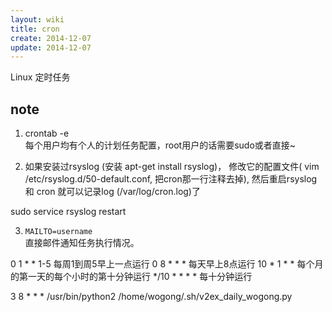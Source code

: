 ```yaml
---
layout: wiki
title: cron
create: 2014-12-07
update: 2014-12-07
---
```


Linux 定时任务

## note
1. crontab -e  
每个用户均有个人的计划任务配置，root用户的话需要sudo或者直接~

2. 如果安装过rsyslog (安装 apt-get install rsyslog)，
修改它的配置文件( vim /etc/rsyslog.d/50-default.conf, 把cron那一行注释去掉), 然后重启rsyslog 和 cron 就可以记录log (/var/log/cron.log)了

sudo service rsyslog restart

3. `MAILTO=username`  
直接邮件通知任务执行情况。

    
0   1   *  *   1-5  每周1到周5早上一点运行
0   8   *  *  *     每天早上8点运行
10  *   1  *  *     每个月的第一天的每个小时的第十分钟运行
*/10  *  *  *  *    每十分钟运行

3   8   *  *  *     /usr/bin/python2 /home/wogong/.sh/v2ex_daily_wogong.py

